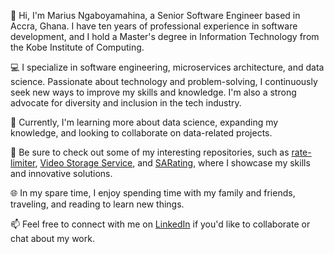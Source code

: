 👋 Hi, I'm Marius Ngaboyamahina, a Senior Software Engineer based in Accra, Ghana. I have ten years of professional experience in software development, and I hold a Master's degree in Information Technology from the Kobe Institute of Computing.

💻 I specialize in software engineering, microservices architecture, and data science. Passionate about technology and problem-solving, I continuously seek new ways to improve my skills and knowledge. I'm also a strong advocate for diversity and inclusion in the tech industry.

🌱 Currently, I'm learning more about data science, expanding my knowledge, and looking to collaborate on data-related projects.

🔭 Be sure to check out some of my interesting repositories, such as [rate-limiter](https://github.com/ntezi/rate-limiter), [Video Storage Service](https://github.com/Ntezi/video-storage-service), and [SARating](https://github.com/ntezi/SARating), where I showcase my skills and innovative solutions.

🌐 In my spare time, I enjoy spending time with my family and friends, traveling, and reading to learn new things.

📫 Feel free to connect with me on [LinkedIn](https://www.linkedin.com/in/ntezi) if you'd like to collaborate or chat about my work.
